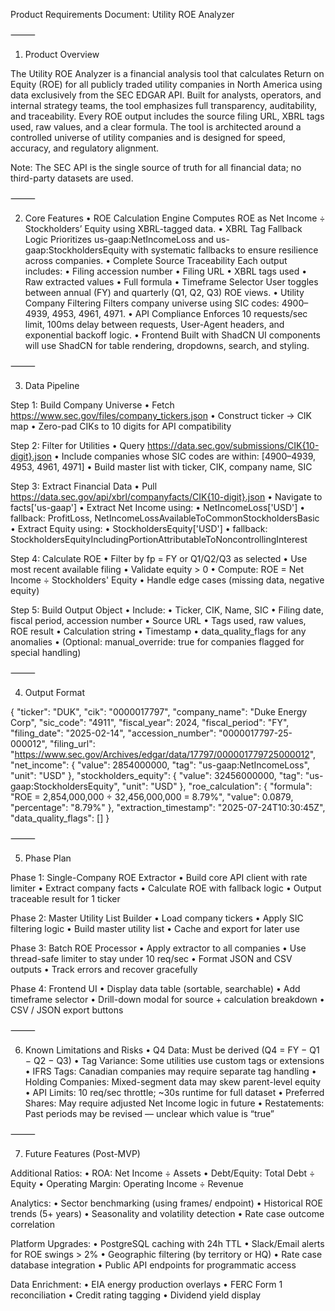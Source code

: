 Product Requirements Document: Utility ROE Analyzer

⸻

1. Product Overview

The Utility ROE Analyzer is a financial analysis tool that calculates Return on Equity (ROE) for all publicly traded utility companies in North America using data exclusively from the SEC EDGAR API. Built for analysts, operators, and internal strategy teams, the tool emphasizes full transparency, auditability, and traceability. Every ROE output includes the source filing URL, XBRL tags used, raw values, and a clear formula. The tool is architected around a controlled universe of utility companies and is designed for speed, accuracy, and regulatory alignment.

Note: The SEC API is the single source of truth for all financial data; no third-party datasets are used.

⸻

2. Core Features
	•	ROE Calculation Engine
Computes ROE as Net Income ÷ Stockholders’ Equity using XBRL-tagged data.
	•	XBRL Tag Fallback Logic
Prioritizes us-gaap:NetIncomeLoss and us-gaap:StockholdersEquity with systematic fallbacks to ensure resilience across companies.
	•	Complete Source Traceability
Each output includes:
	•	Filing accession number
	•	Filing URL
	•	XBRL tags used
	•	Raw extracted values
	•	Full formula
	•	Timeframe Selector
User toggles between annual (FY) and quarterly (Q1, Q2, Q3) ROE views.
	•	Utility Company Filtering
Filters company universe using SIC codes: 4900–4939, 4953, 4961, 4971.
	•	API Compliance
Enforces 10 requests/sec limit, 100ms delay between requests, User-Agent headers, and exponential backoff logic.
	•	Frontend Built with ShadCN
UI components will use ShadCN for table rendering, dropdowns, search, and styling.

⸻

3. Data Pipeline

Step 1: Build Company Universe
	•	Fetch https://www.sec.gov/files/company_tickers.json
	•	Construct ticker → CIK map
	•	Zero-pad CIKs to 10 digits for API compatibility

Step 2: Filter for Utilities
	•	Query https://data.sec.gov/submissions/CIK{10-digit}.json
	•	Include companies whose SIC codes are within: [4900–4939, 4953, 4961, 4971]
	•	Build master list with ticker, CIK, company name, SIC

Step 3: Extract Financial Data
	•	Pull https://data.sec.gov/api/xbrl/companyfacts/CIK{10-digit}.json
	•	Navigate to facts['us-gaap']
	•	Extract Net Income using:
	•	NetIncomeLoss['USD']
	•	fallback: ProfitLoss, NetIncomeLossAvailableToCommonStockholdersBasic
	•	Extract Equity using:
	•	StockholdersEquity['USD']
	•	fallback: StockholdersEquityIncludingPortionAttributableToNoncontrollingInterest

Step 4: Calculate ROE
	•	Filter by fp = FY or Q1/Q2/Q3 as selected
	•	Use most recent available filing
	•	Validate equity > 0
	•	Compute:
ROE = Net Income ÷ Stockholders' Equity
	•	Handle edge cases (missing data, negative equity)

Step 5: Build Output Object
	•	Include:
	•	Ticker, CIK, Name, SIC
	•	Filing date, fiscal period, accession number
	•	Source URL
	•	Tags used, raw values, ROE result
	•	Calculation string
	•	Timestamp
	•	data_quality_flags for any anomalies
	•	(Optional: manual_override: true for companies flagged for special handling)

⸻

4. Output Format

{
  "ticker": "DUK",
  "cik": "0000017797",
  "company_name": "Duke Energy Corp",
  "sic_code": "4911",
  "fiscal_year": 2024,
  "fiscal_period": "FY",
  "filing_date": "2025-02-14",
  "accession_number": "0000017797-25-000012",
  "filing_url": "https://www.sec.gov/Archives/edgar/data/17797/000001779725000012",
  "net_income": {
    "value": 2854000000,
    "tag": "us-gaap:NetIncomeLoss",
    "unit": "USD"
  },
  "stockholders_equity": {
    "value": 32456000000,
    "tag": "us-gaap:StockholdersEquity",
    "unit": "USD"
  },
  "roe_calculation": {
    "formula": "ROE = 2,854,000,000 ÷ 32,456,000,000 = 8.79%",
    "value": 0.0879,
    "percentage": "8.79%"
  },
  "extraction_timestamp": "2025-07-24T10:30:45Z",
  "data_quality_flags": []
}


⸻

5. Phase Plan

Phase 1: Single-Company ROE Extractor
	•	Build core API client with rate limiter
	•	Extract company facts
	•	Calculate ROE with fallback logic
	•	Output traceable result for 1 ticker

Phase 2: Master Utility List Builder
	•	Load company tickers
	•	Apply SIC filtering logic
	•	Build master utility list
	•	Cache and export for later use

Phase 3: Batch ROE Processor
	•	Apply extractor to all companies
	•	Use thread-safe limiter to stay under 10 req/sec
	•	Format JSON and CSV outputs
	•	Track errors and recover gracefully

Phase 4: Frontend UI
	•	Display data table (sortable, searchable)
	•	Add timeframe selector
	•	Drill-down modal for source + calculation breakdown
	•	CSV / JSON export buttons

⸻

6. Known Limitations and Risks
	•	Q4 Data: Must be derived (Q4 = FY − Q1 − Q2 − Q3)
	•	Tag Variance: Some utilities use custom tags or extensions
	•	IFRS Tags: Canadian companies may require separate tag handling
	•	Holding Companies: Mixed-segment data may skew parent-level equity
	•	API Limits: 10 req/sec throttle; ~30s runtime for full dataset
	•	Preferred Shares: May require adjusted Net Income logic in future
	•	Restatements: Past periods may be revised — unclear which value is “true”

⸻

7. Future Features (Post-MVP)

Additional Ratios:
	•	ROA: Net Income ÷ Assets
	•	Debt/Equity: Total Debt ÷ Equity
	•	Operating Margin: Operating Income ÷ Revenue

Analytics:
	•	Sector benchmarking (using frames/ endpoint)
	•	Historical ROE trends (5+ years)
	•	Seasonality and volatility detection
	•	Rate case outcome correlation

Platform Upgrades:
	•	PostgreSQL caching with 24h TTL
	•	Slack/Email alerts for ROE swings > 2%
	•	Geographic filtering (by territory or HQ)
	•	Rate case database integration
	•	Public API endpoints for programmatic access

Data Enrichment:
	•	EIA energy production overlays
	•	FERC Form 1 reconciliation
	•	Credit rating tagging
	•	Dividend yield display